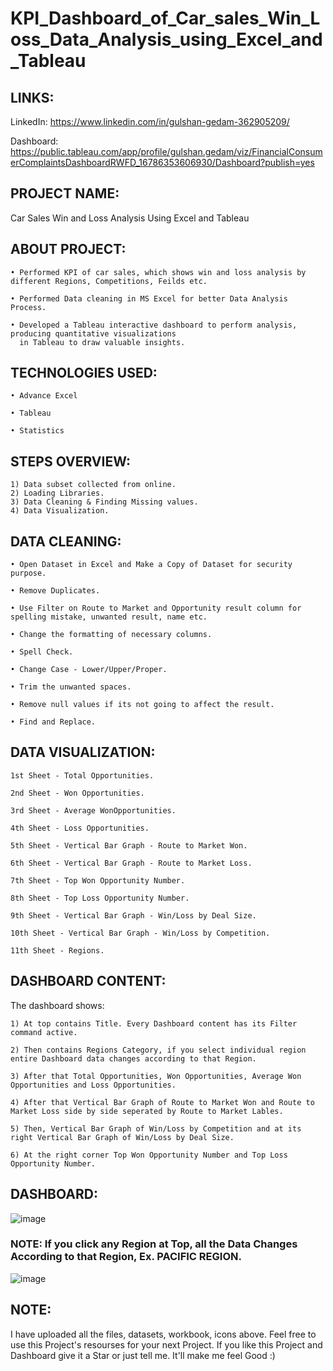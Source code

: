 # KPI_Dashboard_of_Car_sales_Win_Loss_Data_Analysis_using_Excel_and_Tableau

## LINKS:

LinkedIn: https://www.linkedin.com/in/gulshan-gedam-362905209/

Dashboard: https://public.tableau.com/app/profile/gulshan.gedam/viz/FinancialConsumerComplaintsDashboardRWFD_16786353606930/Dashboard?publish=yes

## PROJECT NAME:

Car Sales Win and Loss Analysis Using Excel and Tableau 

## ABOUT PROJECT:

    • Performed KPI of car sales, which shows win and loss analysis by different Regions, Competitions, Feilds etc.

    • Performed Data cleaning in MS Excel for better Data Analysis Process.

    • Developed a Tableau interactive dashboard to perform analysis, producing quantitative visualizations 
      in Tableau to draw valuable insights. 
        
## TECHNOLOGIES USED:

    • Advance Excel

    • Tableau

    • Statistics
    
## STEPS OVERVIEW:

    1) Data subset collected from online.
    2) Loading Libraries.
    3) Data Cleaning & Finding Missing values.
    4) Data Visualization.

## DATA CLEANING:
    
    • Open Dataset in Excel and Make a Copy of Dataset for security purpose.
    
    • Remove Duplicates.
    
    • Use Filter on Route to Market and Opportunity result column for spelling mistake, unwanted result, name etc.
    
    • Change the formatting of necessary columns.
    
    • Spell Check.
    
    • Change Case - Lower/Upper/Proper.
    
    • Trim the unwanted spaces.
    
    • Remove null values if its not going to affect the result.
    
    • Find and Replace.
    
## DATA VISUALIZATION:

    1st Sheet - Total Opportunities.
    
    2nd Sheet - Won Opportunities.
    
    3rd Sheet - Average WonOpportunities.
    
    4th Sheet - Loss Opportunities.
    
    5th Sheet - Vertical Bar Graph - Route to Market Won.
    
    6th Sheet - Vertical Bar Graph - Route to Market Loss.
    
    7th Sheet - Top Won Opportunity Number.
    
    8th Sheet - Top Loss Opportunity Number.
    
    9th Sheet - Vertical Bar Graph - Win/Loss by Deal Size.
    
    10th Sheet - Vertical Bar Graph - Win/Loss by Competition.
    
    11th Sheet - Regions.
    
## DASHBOARD CONTENT: 

The dashboard shows:
  
    1) At top contains Title. Every Dashboard content has its Filter command active.
    
    2) Then contains Regions Category, if you select individual region entire Dashboard data changes according to that Region.
       
    3) After that Total Opportunities, Won Opportunities, Average Won Opportunities and Loss Opportunities.
    
    4) After that Vertical Bar Graph of Route to Market Won and Route to Market Loss side by side seperated by Route to Market Lables.
       
    5) Then, Vertical Bar Graph of Win/Loss by Competition and at its right Vertical Bar Graph of Win/Loss by Deal Size.
    
    6) At the right corner Top Won Opportunity Number and Top Loss Opportunity Number.
    
## DASHBOARD:

![image](https://user-images.githubusercontent.com/124501309/221943041-cafdcde6-5a05-4e9c-bba1-295deec97d62.png)

### NOTE: If you click any Region at Top, all the Data Changes According to that Region, Ex. PACIFIC REGION.

![image](https://user-images.githubusercontent.com/124501309/221945388-528524fb-691e-424d-b785-4520a23cc1cf.png)

## NOTE:

I have uploaded all the files, datasets, workbook, icons above. Feel free to use this Project's resourses for your next Project.
If you like this Project and Dashboard give it a Star or just tell me. It'll make me feel Good :)

